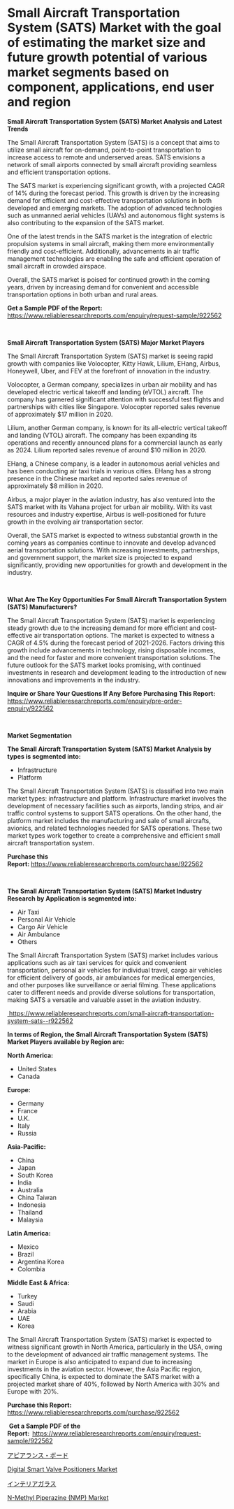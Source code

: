 <p><h1>Small Aircraft Transportation System (SATS) Market with the goal of estimating the market size and future growth potential of various market segments based on component, applications, end user and region</h1></p><p><strong>Small Aircraft Transportation System (SATS) Market Analysis and Latest Trends</strong></p>
<p><p>The Small Aircraft Transportation System (SATS) is a concept that aims to utilize small aircraft for on-demand, point-to-point transportation to increase access to remote and underserved areas. SATS envisions a network of small airports connected by small aircraft providing seamless and efficient transportation options.</p><p>The SATS market is experiencing significant growth, with a projected CAGR of 14% during the forecast period. This growth is driven by the increasing demand for efficient and cost-effective transportation solutions in both developed and emerging markets. The adoption of advanced technologies such as unmanned aerial vehicles (UAVs) and autonomous flight systems is also contributing to the expansion of the SATS market.</p><p>One of the latest trends in the SATS market is the integration of electric propulsion systems in small aircraft, making them more environmentally friendly and cost-efficient. Additionally, advancements in air traffic management technologies are enabling the safe and efficient operation of small aircraft in crowded airspace.</p><p>Overall, the SATS market is poised for continued growth in the coming years, driven by increasing demand for convenient and accessible transportation options in both urban and rural areas.</p></p>
<p><strong>Get a Sample PDF of the Report:&nbsp;</strong> <a href="https://www.reliableresearchreports.com/enquiry/request-sample/922562">https://www.reliableresearchreports.com/enquiry/request-sample/922562</a></p>
<p>&nbsp;</p>
<p><strong>Small Aircraft Transportation System (SATS) Major Market Players</strong></p>
<p><p>The Small Aircraft Transportation System (SATS) market is seeing rapid growth with companies like Volocopter, Kitty Hawk, Lilium, EHang, Airbus, Honeywell, Uber, and FEV at the forefront of innovation in the industry.</p><p>Volocopter, a German company, specializes in urban air mobility and has developed electric vertical takeoff and landing (eVTOL) aircraft. The company has garnered significant attention with successful test flights and partnerships with cities like Singapore. Volocopter reported sales revenue of approximately $17 million in 2020.</p><p>Lilium, another German company, is known for its all-electric vertical takeoff and landing (VTOL) aircraft. The company has been expanding its operations and recently announced plans for a commercial launch as early as 2024. Lilium reported sales revenue of around $10 million in 2020.</p><p>EHang, a Chinese company, is a leader in autonomous aerial vehicles and has been conducting air taxi trials in various cities. EHang has a strong presence in the Chinese market and reported sales revenue of approximately $8 million in 2020.</p><p>Airbus, a major player in the aviation industry, has also ventured into the SATS market with its Vahana project for urban air mobility. With its vast resources and industry expertise, Airbus is well-positioned for future growth in the evolving air transportation sector.</p><p>Overall, the SATS market is expected to witness substantial growth in the coming years as companies continue to innovate and develop advanced aerial transportation solutions. With increasing investments, partnerships, and government support, the market size is projected to expand significantly, providing new opportunities for growth and development in the industry.</p></p>
<p>&nbsp;</p>
<p><strong>What Are The Key Opportunities For Small Aircraft Transportation System (SATS) Manufacturers?</strong></p>
<p><p>The Small Aircraft Transportation System (SATS) market is experiencing steady growth due to the increasing demand for more efficient and cost-effective air transportation options. The market is expected to witness a CAGR of 4.5% during the forecast period of 2021-2026. Factors driving this growth include advancements in technology, rising disposable incomes, and the need for faster and more convenient transportation solutions. The future outlook for the SATS market looks promising, with continued investments in research and development leading to the introduction of new innovations and improvements in the industry.</p></p>
<p><strong>Inquire or Share Your Questions If Any Before Purchasing This Report:</strong> <a href="https://www.reliableresearchreports.com/enquiry/pre-order-enquiry/922562">https://www.reliableresearchreports.com/enquiry/pre-order-enquiry/922562</a></p>
<p>&nbsp;</p>
<p><strong>Market Segmentation</strong></p>
<p><strong>The Small Aircraft Transportation System (SATS) Market Analysis by types is segmented into:</strong></p>
<p><ul><li>Infrastructure</li><li>Platform</li></ul></p>
<p><p>The Small Aircraft Transportation System (SATS) is classified into two main market types: infrastructure and platform. Infrastructure market involves the development of necessary facilities such as airports, landing strips, and air traffic control systems to support SATS operations. On the other hand, the platform market includes the manufacturing and sale of small aircrafts, avionics, and related technologies needed for SATS operations. These two market types work together to create a comprehensive and efficient small aircraft transportation system.</p></p>
<p><strong>Purchase this Report:&nbsp;</strong><a href="https://www.reliableresearchreports.com/purchase/922562">https://www.reliableresearchreports.com/purchase/922562</a></p>
<p>&nbsp;</p>
<p><strong>The Small Aircraft Transportation System (SATS) Market Industry Research by Application is segmented into:</strong></p>
<p><ul><li>Air Taxi</li><li>Personal Air Vehicle</li><li>Cargo Air Vehicle</li><li>Air Ambulance</li><li>Others</li></ul></p>
<p><p>The Small Aircraft Transportation System (SATS) market includes various applications such as air taxi services for quick and convenient transportation, personal air vehicles for individual travel, cargo air vehicles for efficient delivery of goods, air ambulances for medical emergencies, and other purposes like surveillance or aerial filming. These applications cater to different needs and provide diverse solutions for transportation, making SATS a versatile and valuable asset in the aviation industry.</p></p>
<p><a href="https://www.reliableresearchreports.com/small-aircraft-transportation-system-sats--r922562">&nbsp;https://www.reliableresearchreports.com/small-aircraft-transportation-system-sats--r922562</a></p>
<p><strong>In terms of Region, the Small Aircraft Transportation System (SATS) Market Players available by Region are:</strong></p>
<p>
    <p> <strong> North America: </strong>
        <ul>
            <li>United States</li>
            <li>Canada</li>
        </ul>
        </p> 
    <p> <strong> Europe: </strong>
        <ul>
            <li>Germany</li>
            <li>France</li>
            <li>U.K.</li>
            <li>Italy</li>
            <li>Russia</li>
        </ul>
        </p> 
    <p> <strong> Asia-Pacific: </strong>
        <ul>
            <li>China</li>
            <li>Japan</li>
            <li>South Korea</li>
            <li>India</li>
            <li>Australia</li>
            <li>China Taiwan</li>
            <li>Indonesia</li>
            <li>Thailand</li>
            <li>Malaysia</li>
        </ul>
        </p> 
    <p> <strong> Latin America: </strong>
        <ul>
            <li>Mexico</li>
            <li>Brazil</li>
            <li>Argentina Korea</li>
            <li>Colombia</li>
        </ul>
        </p> 
    <p> <strong> Middle East & Africa: </strong>
        <ul>
            <li>Turkey</li>
            <li>Saudi</li>
            <li>Arabia</li>
            <li>UAE</li>
            <li>Korea</li>
        </ul>
    </p>
    </p>
<p><p>The Small Aircraft Transportation System (SATS) market is expected to witness significant growth in North America, particularly in the USA, owing to the development of advanced air traffic management systems. The market in Europe is also anticipated to expand due to increasing investments in the aviation sector. However, the Asia Pacific region, specifically China, is expected to dominate the SATS market with a projected market share of 40%, followed by North America with 30% and Europe with 20%.</p></p>
<p><strong>Purchase this Report: </strong><a href="https://www.reliableresearchreports.com/purchase/922562">https://www.reliableresearchreports.com/purchase/922562</a></p>
<p>&nbsp;<strong>Get a Sample PDF of the Report:&nbsp;&nbsp;</strong><a href="https://www.reliableresearchreports.com/enquiry/request-sample/922562">https://www.reliableresearchreports.com/enquiry/request-sample/922562</a></p>
<p><strong></strong></p>
<p><p><a href="https://github.com/tanyaali3/Market-Research-Report-List-1/blob/main/367424661050.md">アピアランス・ボード</a></p><p><a href="https://www.linkedin.com/pulse/digital-smart-valve-positioners-market-research-report-unlocks-igfgf">Digital Smart Valve Positioners Market</a></p><p><a href="https://github.com/DwightHuels1/Market-Research-Report-List-1/blob/main/971593761051.md">インテリアガラス</a></p><p><a href="https://www.linkedin.com/pulse/n-methyl-piperazine-nmp-market-size-growth-outlook-from-i3k2c">N-Methyl Piperazine (NMP) Market</a></p></p>